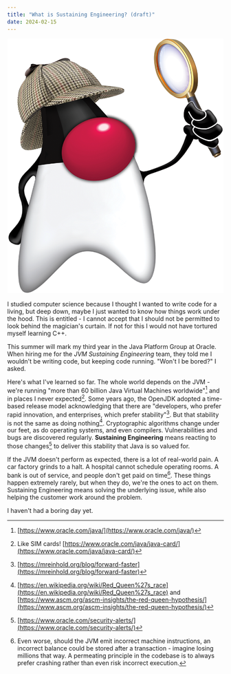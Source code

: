 ```yaml
---
title: "What is Sustaining Engineering? (draft)"
date: 2024-02-15
---
```


![Sherlock Holmes Duke representing Sustaining](/assets/images/sherlock-duke.png)

I studied computer science because I thought I wanted to write code for a living, but deep down, maybe I just wanted to know how things work under the hood. This is entitled - I cannot accept that I should not be permitted to look behind the magician's curtain. If not for this I would not have tortured myself learning C++.

This summer will mark my third year in the Java Platform Group at Oracle. When hiring me for the _JVM Sustaining Engineering_ team, they told me I wouldn't be writing code, but keeping code running. "Won't I be bored?" I asked. 

Here's what I've learned so far. The whole world depends on the JVM - we're running "more than 60 billion Java Virtual Machines worldwide"[^1] and in places I never expected[^2]. Some years ago, the OpenJDK adopted a time-based release model acknowledging that there are "developers, who prefer rapid innovation, and enterprises, which prefer stability"[^3]. But that stability is not the same as doing nothing[^4]. Cryptographic algorithms change under our feet, as do operating systems, and even compilers. Vulnerabilities and bugs are discovered regularly. **Sustaining Engineering** means reacting to those changes[^5] to deliver this stability that Java is so valued for. 

If the JVM doesn't perform as expected, there is a lot of real-world pain. A car factory grinds to a halt. A hospital cannot schedule operating rooms. A bank is out of service, and people don't get paid on time[^6]. These things happen extremely rarely, but when they do, we're the ones to act on them. Sustaining Engineering means solving the underlying issue, while also helping the customer work around the problem.

I haven't had a boring day yet.

[^1]: [https://www.oracle.com/java/](https://www.oracle.com/java/)
[^2]: Like SIM cards! [https://www.oracle.com/java/java-card/](https://www.oracle.com/java/java-card/)
[^3]: [https://mreinhold.org/blog/forward-faster](https://mreinhold.org/blog/forward-faster)
[^4]: [https://en.wikipedia.org/wiki/Red_Queen%27s_race](https://en.wikipedia.org/wiki/Red_Queen%27s_race) and [https://www.ascm.org/ascm-insights/the-red-queen-hypothesis/](https://www.ascm.org/ascm-insights/the-red-queen-hypothesis/)
[^5]: [https://www.oracle.com/security-alerts/](https://www.oracle.com/security-alerts/)
[^6]: Even worse, should the JVM emit incorrect machine instructions, an incorrect balance could be stored after a transaction - imagine losing millions that way. A permeating principle in the codebase is to always prefer crashing rather than even risk incorrect execution. 
